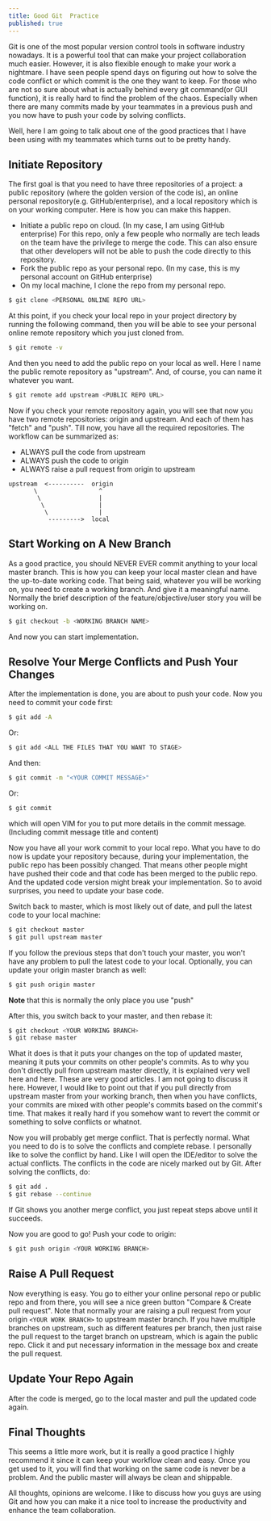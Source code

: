 ```yaml
---
title: Good Git  Practice
published: true
---
```



Git is one of the most popular version control tools in software industry nowadays. It is a powerful tool that can make your project collaboration much easier. However, it is also flexible enough to make your work a nightmare. I have seen people spend days on figuring out how to solve the code conflict or which commit is the one they want to keep. For those who are not so sure about what is actually behind every git command(or GUI function), it is really hard to find the problem of the chaos. Especially when there are many commits made by your teammates in a previous push and you now have to push your code by solving conflicts.

Well, here I am going to talk about one of the good practices that I have been using with my teammates which turns out to be pretty handy.

## Initiate Repository

The first goal is that you need to have three repositories of a project: a public repository (where the golden version of the code is), an online personal repository(e.g. GitHub/enterprise), and a local repository which is on your working computer. Here is how you can make this happen.

- Initiate a public repo on cloud. (In my case, I am using GitHub enterprise) For this repo, only a few people who normally are tech leads on the team have the privilege to merge the code. This can also ensure that other developers will not be able to push the code directly to this repository.
- Fork the public repo as your personal repo. (In my case, this is my personal account on GitHub enterprise)
- On my local machine, I clone the repo from my personal repo.

```bash
$ git clone <PERSONAL ONLINE REPO URL>
```

At this point, if you check your local repo in your project directory by running the following command, then you will be able to see your personal online remote repository which you just cloned from.
```bash
$ git remote -v
```

And then you need to add the public repo on your local as well. Here I name the public remote repository as "upstream". And, of course, you can name it whatever you want.

```bash
$ git remote add upstream <PUBLIC REPO URL>
```

Now if you check your remote repository again, you will see that now you have two remote repositories: origin and upstream. And each of them has "fetch" and "push".
Till now, you have all the required repositories. The workflow can be summarized as:
- ALWAYS pull the code from upstream
- ALWAYS push the code to origin
- ALWAYS raise a pull request from origin to upstream

```
upstream  <----------  origin
       \                 ^
        \                |
         \               |
          \              |
           --------->  local
```

## Start Working on A New Branch

As a good practice, you should NEVER EVER commit anything to your local master branch. This is how you can keep your local master clean and have the up-to-date working code. That being said, whatever you will be working on, you need to create a working branch. And give it a meaningful name. Normally the brief description of the feature/objective/user story you will be working on.

```bash
$ git checkout -b <WORKING BRANCH NAME>
```

And now you can start implementation.

## Resolve Your Merge Conflicts and Push Your Changes

After the implementation is done, you are about to push your code. Now you need to commit your code first:

```bash
$ git add -A
```

Or:

```bash
$ git add <ALL THE FILES THAT YOU WANT TO STAGE>
```

And then:

```bash
$ git commit -m "<YOUR COMMIT MESSAGE>"
```

Or:

``` bash
$ git commit
```

which will open VIM for you to put more details in the commit message.(Including commit message title and content)

Now you have all your work commit to your local repo. What you have to do now is update your repository because, during your implementation, the public repo has been possibly changed. That means other people might have pushed their code and that code has been merged to the public repo. And the updated code version might break your implementation. So to avoid surprises, you need to update your base code.

Switch back to master, which is most likely out of date, and pull the latest code to your local machine:

```bash
$ git checkout master
$ git pull upstream master
```

If you follow the previous steps that don't touch your master, you won't have any problem to pull the latest code to your local. Optionally, you can update your origin master branch as well:

```bash
$ git push origin master
```

**Note** that this is normally the only place you use "push"

After this, you switch back to your master, and then rebase it:

```bash
$ git checkout <YOUR WORKING BRANCH>
$ git rebase master
```

What it does is that it puts your changes on the top of updated master, meaning it puts your commits on other people's commits. As to why you don't directly pull from upstream master directly, it is explained very well here and here. These are very good articles. I am not going to discuss it here. However, I would like to point out that if you pull directly from upstream master from your working branch, then when you have conflicts, your commits are mixed with other people's commits based on the commit's time. That makes it really hard if you somehow want to revert the commit or something to solve conflicts or whatnot.

Now you will probably get merge conflict. That is perfectly normal. What you need to do is to solve the conflicts and complete rebase. I personally like to solve the conflict by hand. Like I will open the IDE/editor to solve the actual conflicts. The conflicts in the code are nicely marked out by Git. After solving the conflicts, do:

```bash
$ git add .
$ git rebase --continue
```

If Git shows you another merge conflict, you just repeat steps above until it succeeds.

Now you are good to go! Push your code to origin:

```bash
$ git push origin <YOUR WORKING BRANCH>
```


## Raise A Pull Request

Now everything is easy. You go to either your online personal repo or public repo and from there, you will see a nice green button "Compare & Create pull request". Note that normally your are raising a pull request from your origin `<YOUR WORK BRANCH>` to upstream master branch. If you have multiple branches on upstream, such as different features per branch, then just raise the pull request to the target branch on upstream, which is again the public repo. Click it and put necessary information in the message box and create the pull request.

## Update Your Repo Again

After the code is merged, go to the local master and pull the updated code again.

## Final Thoughts

This seems a little more work, but it is really a good practice I highly recommend it since it can keep your workflow clean and easy. Once you get used to it, you will find that working on the same code is never be a problem. And the public master will always be clean and shippable.

All thoughts, opinions are welcome. I like to discuss how you guys are using Git and how you can make it a nice tool to increase the productivity and enhance the team collaboration.
